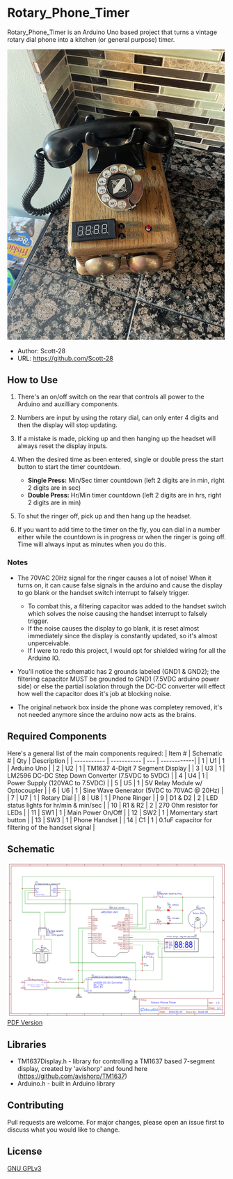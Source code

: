 # Rotary_Phone_Timer

Rotary_Phone_Timer is an Arduino Uno based project that turns a vintage rotary dial phone into a kitchen (or general purpose) timer.  

<img src="https://github.com/Scott-28/Rotary_Phone_Timer/blob/main/images/overview_pic.JPG" width="500" />

* Author: Scott-28
* URL: https://github.com/Scott-28

## How to Use

1) There's an on/off switch on the rear that controls all power to the Arduino and auxilliary components.

2) Numbers are input by using the rotary dial, can only enter 4 digits and then the display will stop updating.

3) If a mistake is made, picking up and then hanging up the headset will always reset the display inputs.

4) When the desired time as been entered, single or double press the start button to start the timer countdown.
    * **Single Press:** Min/Sec timer countdown (left 2 digits are in min, right 2 digits are in sec)
    * **Double Press:** Hr/Min timer countdown (left 2 digits are in hrs, right 2 digits are in min)

5) To shut the ringer off, pick up and then hang up the headset.

6) If you want to add time to the timer on the fly, you can dial in a number either while the countdown is in progress or when the ringer is going off. Time will always input as minutes when you do this.

### Notes 
* The 70VAC 20Hz signal for the ringer causes a lot of noise! When it turns on, it can cause false signals in the arduino and cause the display to go blank or the handset switch interrupt to falsely trigger.
   * To combat this, a filtering capacitor was added to the handset switch which solves the noise causing the handset interrupt to falsely trigger.
   * If the noise causes the display to go blank, it is reset almost immediately since the display is constantly updated, so it's almost unperceivable.
   * If I were to redo this project, I would opt for shielded wiring for all the Arduino IO.
     
*  You'll notice the schematic has 2 grounds labeled (GND1 & GND2); the filtering capacitor MUST be grounded to GND1 (7.5VDC arduino power side) or else the partial isolation through the DC-DC converter will effect how well the capacitor does it's job at blocking noise.

*  The original network box inside the phone was completey removed, it's not needed anymore since the arduino now acts as the brains.  

## Required Components

Here's a general list of the main components required:
| Item # | Schematic # | Qty | Description |
| ----------- | ----------- | --- | ------------|
| 1 | U1 | 1 | Arduino Uno |
| 2 | U2 | 1 | TM1637 4-Digit 7 Segment Display |
| 3 | U3 | 1 | LM2596 DC-DC Step Down Converter (7.5VDC to 5VDC) |
| 4 | U4 | 1 | Power Supply (120VAC to 7.5VDC) |
| 5 | U5 | 1 | 5V Relay Module w/ Optocoupler |
| 6 | U6 | 1 | Sine Wave Generator (5VDC to 70VAC @ 20Hz) |
| 7 | U7 | 1 | Rotary Dial |
| 8 | U8 | 1 | Phone Ringer |
| 9 | D1 & D2 | 2 | LED status lights for hr/min & min/sec |
| 10 | R1 & R2 | 2 | 270 Ohm resistor for LEDs |
| 11 | SW1 | 1 | Main Power On/Off |
| 12 | SW2 | 1 | Momentary start button |
| 13 | SW3 | 1 | Phone Handset |
| 14 | C1 | 1 | 0.1uF capacitor for filtering of the handset signal |

## Schematic

![Schematic](https://github.com/Scott-28/Rotary_Phone_Timer/blob/main/docs/Schematic_Rotary-Phone-Timer_2024-03-16.png)
[PDF Version](https://github.com/Scott-28/Rotary_Phone_Timer/blob/main/docs/Schematic_Rotary-Phone-Timer_2024-03-14.pdf)

## Libraries

* TM1637Display.h -  library for controlling a TM1637 based 7-segment display, created by 'avishorp' and found here (https://github.com/avishorp/TM1637)
* Arduino.h - built in Arduino library

## Contributing

Pull requests are welcome. For major changes, please open an issue first
to discuss what you would like to change.

## License

[GNU GPLv3](https://www.gnu.org/licenses/gpl-3.0.en.html)

